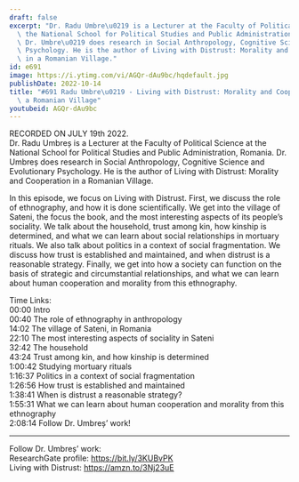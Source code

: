 ```yaml
---
draft: false
excerpt: "Dr. Radu Umbre\u0219 is a Lecturer at the Faculty of Political Science at\
  \ the National School for Political Studies and Public Administration, Romania.\
  \ Dr. Umbre\u0219 does research in Social Anthropology, Cognitive Science and Evolutionary\
  \ Psychology. He is the author of Living with Distrust: Morality and Cooperation\
  \ in a Romanian Village."
id: e691
image: https://i.ytimg.com/vi/AGQr-dAu9bc/hqdefault.jpg
publishDate: 2022-10-14
title: "#691 Radu Umbre\u0219 - Living with Distrust: Morality and Cooperation in\
  \ a Romanian Village"
youtubeid: AGQr-dAu9bc
---
```

RECORDED ON JULY 19th 2022.  
Dr. Radu Umbreș is a Lecturer at the Faculty of Political Science at the National School for Political Studies and Public Administration, Romania. Dr. Umbreș does research in Social Anthropology, Cognitive Science and Evolutionary Psychology. He is the author of Living with Distrust: Morality and Cooperation in a Romanian Village.

In this episode, we focus on Living with Distrust. First, we discuss the role of ethnography, and how it is done scientifically. We get into the village of Sateni, the focus the book, and the most interesting aspects of its people’s sociality. We talk about the household, trust among kin, how kinship is determined, and what we can learn about social relationships in mortuary rituals. We also talk about politics in a context of social fragmentation. We discuss how trust is established and maintained, and when distrust is a reasonable strategy. Finally, we get into how a society can function on the basis of strategic and circumstantial relationships, and what we can learn about human cooperation and morality from this ethnography.

Time Links:  
00:00 Intro  
00:40  The role of ethnography in anthropology  
14:02  The village of Sateni, in Romania  
22:10  The most interesting aspects of sociality in Sateni  
32:42  The household  
43:24  Trust among kin, and how kinship is determined  
1:00:42  Studying mortuary rituals  
1:16:37  Politics in a context of social fragmentation  
1:26:56  How trust is established and maintained  
1:38:41  When is distrust a reasonable strategy?  
1:55:31  What we can learn about human cooperation and morality from this ethnography  
2:08:14  Follow Dr. Umbreș’ work!

---

Follow Dr. Umbreș’ work:  
ResearchGate profile: https://bit.ly/3KUBvPK  
Living with Distrust: https://amzn.to/3Nj23uE
